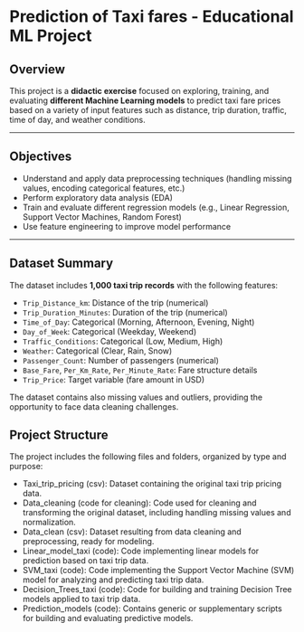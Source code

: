 # Prediction of Taxi fares  - Educational ML Project
## Overview
This project is a **didactic exercise** focused on exploring, training, and evaluating **different Machine Learning models** to predict taxi fare prices based on a variety of input features such as distance, trip duration, traffic, time of day, and weather conditions.

------
## Objectives

- Understand and apply data preprocessing techniques (handling missing values, encoding categorical features, etc.)
- Perform exploratory data analysis (EDA)
- Train and evaluate different regression models (e.g., Linear Regression, Support Vector Machines, Random Forest)
- Use feature engineering to improve model performance
---

## Dataset Summary

The dataset includes **1,000 taxi trip records** with the following features:

- `Trip_Distance_km`: Distance of the trip (numerical)
- `Trip_Duration_Minutes`: Duration of the trip (numerical)
- `Time_of_Day`: Categorical (Morning, Afternoon, Evening, Night)
- `Day_of_Week`: Categorical (Weekday, Weekend)
- `Traffic_Conditions`: Categorical (Low, Medium, High)
- `Weather`: Categorical (Clear, Rain, Snow)
- `Passenger_Count`: Number of passengers (numerical)
- `Base_Fare`, `Per_Km_Rate`, `Per_Minute_Rate`: Fare structure details
- `Trip_Price`: Target variable (fare amount in USD)

The dataset contains also missing values and outliers, providing the opportunity to face data cleaning challenges.

## Project Structure

The project includes the following files and folders, organized by type and purpose:

- Taxi_trip_pricing (csv): Dataset containing the original taxi trip pricing data.
- Data_cleaning (code for cleaning): Code used for cleaning and transforming the original dataset, including handling missing values and normalization.
- Data_clean (csv): Dataset resulting from data cleaning and preprocessing, ready for modeling.
- Linear_model_taxi (code): Code implementing linear models for prediction based on taxi trip data.
- SVM_taxi (code): Code implementing the Support Vector Machine (SVM) model for analyzing and predicting taxi trip data.
- Decision_Trees_taxi (code): Code for building and training Decision Tree models applied to taxi trip data.
- Prediction_models (code): Contains generic or supplementary scripts for building and evaluating predictive models.


